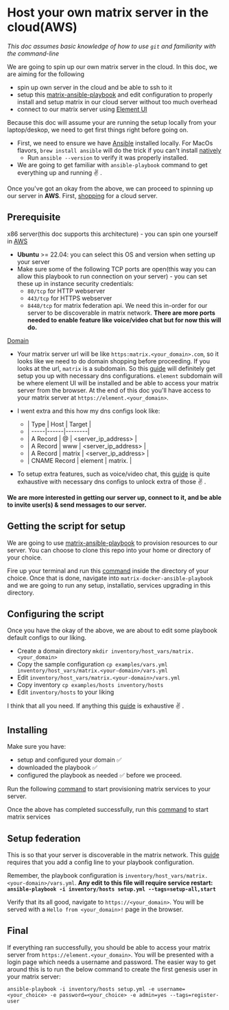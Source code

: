 # Host your own matrix server in the cloud(AWS)

*This doc assumes basic knowledge of how to use `git` and familiarity with the command-line*

We are going to spin up our own matrix server in the cloud. In this doc, we are aiming for the following

- spin up own server in the cloud and be able to ssh to it
- setup this [matrix-ansible-playbook](https://github.com/spantaleev/matrix-docker-ansible-deploy) and edit configuration to properly install and setup matrix in our cloud server without too much overhead
- connect to our matrix server using [Element UI](https://element.io/matrix-services/server-hosting)

Because this doc will assume your are running the setup locally from your laptop/deskop, we need to get first things right before going on.

- First, we need to ensure we have [Ansible](https://docs.ansible.com/ansible/latest/installation_guide/installation_distros.html#installing-ansible-on-specific-operating-systems) installed locally. For MacOs flavors, `brew install ansible` will do the trick if you can't install [natively](https://docs.ansible.com/ansible/latest/installation_guide/intro_installation.html#installing-ansible)
    - Run `ansible --version` to verify it was properly installed.
- We are going to get familiar with `ansible-playbook` command to get everything up and running ✌️ .

Once you've got an okay from the above, we can proceed to spinning up our server in **AWS**. First, [shopping](https://aws.amazon.com/) for a cloud server.

## Prerequisite

x86 server(this doc supports this architecture) - you can spin one yourself in [AWS](https://aws.amazon.com/)
  - **Ubuntu** >= 22.04: you can select this OS and version when setting up your server
- Make sure some of the following TCP ports are open(this way you can allow this playbook to run connection on your server) - you can set these up in instance security credentials:
  -  `80/tcp` for HTTP webserver
  -  `443/tcp` for HTTPS webserver
  -  `8448/tcp` for matrix federation api. We need this in-order for our server to be discoverable in matrix network.
  **There are more ports needed to enable feature like voice/video chat but for now this will do.**

[Domain](https://github.com/spantaleev/matrix-docker-ansible-deploy/blob/master/docs/configuring-dns.md#configuring-your-dns-server)
- Your matrix server url will be like `https:matrix.<your_domain>.com`, so it looks like we need to do domain shopping before proceeding. If you looks at the url, `matrix` is a subdomain. So this [guide](https://github.com/spantaleev/matrix-docker-ansible-deploy/blob/master/docs/configuring-dns.md#dns-settings-for-services-enabled-by-default) will definitely get setup you up with necessary dns configurations. `element` subdomain will be where element UI will be installed and be able to access your matrix server from the browser. At the end of this doc you'll have access to your matrix server at `https://element.<your_domain>`.
- I went extra and this how my dns configs look like:
  - | Type | Host | Target |
  - | -----|------|--------|
  - | A Record | @ | <server_ip_address> |
  - | A Record | www | <server_ip_address> |
  - | A Record | matrix | <server_ip_address> |
  - | CNAME Record | element | matrix.<domain> |

- To setup extra features, such as voice/video chat, this [guide](https://github.com/spantaleev/matrix-docker-ansible-deploy/blob/master/docs/configuring-dns.md#dns-settings-for-optional-servicesfeatures) is quite exhaustive with necessary dns configs to unlock extra of those ✌️ .
 

**We are more interested in getting our server up, connect to it, and be able to invite user(s) & send messages to our server.**

## Getting the script for setup

We are going to use [matrix-ansible-playbook](https://github.com/spantaleev/matrix-docker-ansible-deploy) to provision resources to our server. You can choose to clone this repo into your home or directory of your choice.

Fire up your terminal and run this [command](https://github.com/spantaleev/matrix-docker-ansible-deploy/blob/master/docs/getting-the-playbook.md#using-git-to-get-the-playbook) inside the directory of your choice. Once that is done, navigate into `matrix-docker-ansible-playbook` and we are going to run any setup, installatio, services upgrading in this directory.

## Configuring the script

Once you have the okay of the above, we are about to edit some playbook default configs to our liking.
- Create a domain directory `mkdir inventory/host_vars/matrix.<your_domain>`
- Copy the sample configuration `cp examples/vars.yml inventory/host_vars/matrix.<your-domain>/vars.yml`
- Edit `inventory/host_vars/matrix.<your-domain>/vars.yml`
- Copy inventory `cp examples/hosts inventory/hosts`
- Edit `inventory/hosts` to your liking

I think that all you need. If anything this [guide](https://github.com/spantaleev/matrix-docker-ansible-deploy/blob/master/docs/configuring-playbook.md#configuring-the-ansible-playbook) is exhaustive ✌️ .

## Installing

Make sure you have:
- setup and configured your domain ✅
- downloaded the playbook ✅
- configured the playbook as needed ✅
before we proceed.

Run the following [command](https://github.com/spantaleev/matrix-docker-ansible-deploy/blob/master/docs/installing.md#1-installing-the-matrix-services) to start provisioning matrix services to your server.

Once the above has completed successfully, run this [command](https://github.com/spantaleev/matrix-docker-ansible-deploy/blob/master/docs/installing.md#3-starting-the-services) to start matrix services

## Setup federation

This is so that your server is discoverable in the matrix network. This [guide](https://github.com/spantaleev/matrix-docker-ansible-deploy/blob/master/docs/configuring-playbook-base-domain-serving.md#serving-the-base-domain) requires that you add a config line to your playbook configuration.

Remember, the playbook configuration is `inventory/host_vars/matrix.<your-domain>/vars.yml`. **Any edit to this file will require service restart: `ansible-playbook -i inventory/hosts setup.yml --tags=setup-all,start`**

Verify that its all good, navigate to `https://<your_domain>`. You will be served with a `Hello from <your_domain>!` page in the browser.

## Final

If everything ran successfully, you should be able to access your matrix server from `https://element.<your_domain>`. You will be presented with a login page which needs a username and password. The easier way to get around this is to run the below command to create the first genesis user in your matrix server:

```
ansible-playbook -i inventory/hosts setup.yml -e username=<your_choice> -e password=<your_choice> -e admin=yes --tags=register-user
```

